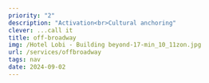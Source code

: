 ```yaml
---
priority: "2"
description: "Activation<br>Cultural anchoring"
clever: ...call it
title: off-broadway
img: /Hotel Lobi - Building beyond-17-min_10_11zon.jpg
url: /services/offbroadway
tags: nav
date: 2024-09-02
---
```

